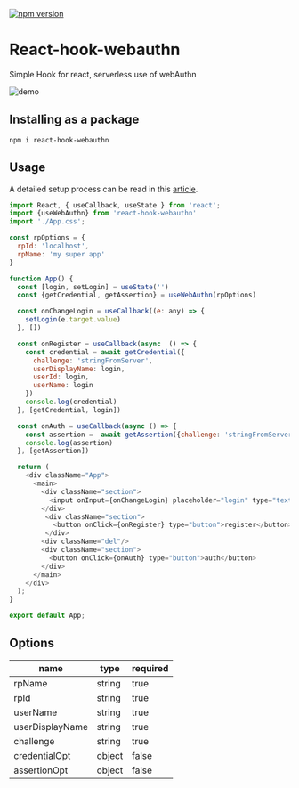 [![npm version](https://badge.fury.io/js/react-hook-webauthn.svg)](https://badge.fury.io/js/react-hook-webauthn)
# React-hook-webauthn
Simple Hook for react, serverless use of webAuthn

![demo](./img/demo.gif)

## Installing as a package

```
npm i react-hook-webauthn
```

## Usage
A detailed setup process can be read in this [article](https://dev.to/u4aew/adding-webauthnto-the-web-application-59gp).
```js
import React, { useCallback, useState } from 'react';
import {useWebAuthn} from 'react-hook-webauthn'
import './App.css';

const rpOptions = {
  rpId: 'localhost',
  rpName: 'my super app'
}

function App() {
  const [login, setLogin] = useState('')
  const {getCredential, getAssertion} = useWebAuthn(rpOptions)

  const onChangeLogin = useCallback((e: any) => {
    setLogin(e.target.value)
  }, [])

  const onRegister = useCallback(async  () => {
    const credential = await getCredential({
      challenge: 'stringFromServer',
      userDisplayName: login,
      userId: login,
      userName: login
    })
    console.log(credential)
  }, [getCredential, login])

  const onAuth = useCallback(async () => {
    const assertion =  await getAssertion({challenge: 'stringFromServer'})
    console.log(assertion)
  }, [getAssertion])

  return (
    <div className="App">
      <main>
        <div className="section">
          <input onInput={onChangeLogin} placeholder="login" type="text"/>
        </div>
         <div className="section">
           <button onClick={onRegister} type="button">register</button>
         </div>
        <div className="del"/>
        <div className="section">
          <button onClick={onAuth} type="button">auth</button>
        </div>
      </main>
    </div>
  );
}

export default App;
```

## Options
| name            | type   | required |
|-----------------|--------|----------|
| rpName          | string | true     |
| rpId            | string | true     |
| userName        | string | true     |
| userDisplayName | string | true     |
| challenge       | string | true     |
| credentialOpt   | object | false    |
| assertionOpt    | object | false    |
